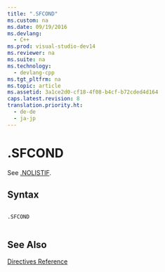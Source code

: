 ```yaml
---
title: ".SFCOND"
ms.custom: na
ms.date: 09/19/2016
ms.devlang: 
  - C++
ms.prod: visual-studio-dev14
ms.reviewer: na
ms.suite: na
ms.technology: 
  - devlang-cpp
ms.tgt_pltfrm: na
ms.topic: article
ms.assetid: 3a1ce2d0-cf18-4f08-b4cf-b72cded4d164
caps.latest.revision: 8
translation.priority.ht: 
  - de-de
  - ja-jp
---
```

# .SFCOND
See [.NOLISTIF](../vs140/.NOLISTIF.md).  
  
## Syntax  
  
```  
  
.SFCOND  
  
```  
  
## See Also  
 [Directives Reference](../vs140/Directives-Reference.md)